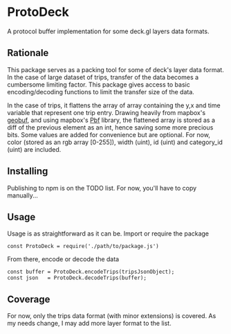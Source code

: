 # ProtoDeck
A protocol buffer implementation for some deck.gl layers data formats.

## Rationale
This package serves as a packing tool for some of deck's layer data format. In the case of large dataset of trips, transfer of the data becomes a cumbersome limiting factor. This package gives access to basic encoding/decoding functions to limit the transfer size of the data. 

In the case of trips, it flattens the array of array containing the y,x and time variable that represent one trip entry. Drawing heavily from mapbox's [geobuf](https://github.com/mapbox/geobuf), and using mapbox's [Pbf](https://github.com/mapbox/pbf) library, the flattened array is stored as a diff of the previous element as an int, hence saving some more precious bits. Some values are added for convenience but are optional. For now, color (stored as an rgb array [0-255]), width (uint), id (uint) and category_id (uint) are included.

## Installing
Publishing to npm is on the TODO list. For now, you'll have to copy manually...

## Usage
Usage is as straightforward as it can be. Import or require the package 

```
const ProtoDeck = require('./path/to/package.js')
```

From there, encode or decode the data

```
const buffer = ProtoDeck.encodeTrips(tripsJsonObject);
const json   = ProtoDeck.decodeTrips(buffer);
```

## Coverage
For now, only the trips data format (with minor extensions) is covered. As my needs change, I may add more layer format to the list.
